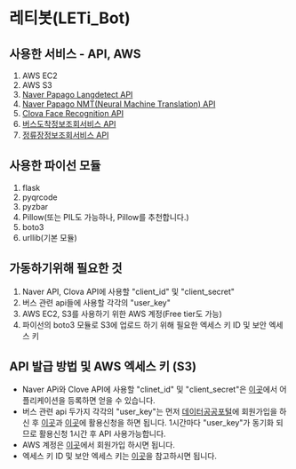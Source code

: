# 레티봇(LETi_Bot)

## 사용한 서비스 - API, AWS
1. AWS EC2
2. AWS S3
3. [Naver Papago Langdetect API](https://developers.naver.com/docs/detectLangs/examples/#python)
4. [Naver Papago NMT(Neural Machine Translation) API](https://developers.naver.com/docs/nmt/reference/)
5. [Clova Face Recognition API](https://developers.naver.com/docs/clova/api/CFR/API_Guide.md#Overview)
6. [버스도착정보조회서비스 API](https://www.data.go.kr/dataset/15000175/openapi.do)
7. [정류장정보조회서비스 API](https://www.data.go.kr/dataset/15000303/openapi.do)

## 사용한 파이선 모듈
1. flask
2. pyqrcode
3. pyzbar
4. Pillow(또는 PIL도 가능하나, Pillow를 추천합니다.)
5. boto3
6. urllib(기본 모듈)

## 가동하기위해 필요한 것
1. Naver API, Clova API에 사용할 "client_id" 및 "client_secret"
2. 버스 관련 api들에 사용할 각각의 "user_key"
3. AWS EC2, S3를 사용하기 위한 AWS 계정(Free tier도 가능)
4. 파이선의 boto3 모듈로 S3에 업로드 하기 위해 필요한 엑세스 키 ID 및 보안 엑세스 키

## API 발급 방법 및 AWS 엑세스 키 (S3)
- Naver APi와 Clove API에 사용할 "clinet_id" 및 "client_secret"은 [이곳](https://developers.naver.com)에서 어플리케이션을 등록하면 얻을 수 있습니다.
- 버스 관련 api 두가지 각각의 "user_key"는 먼저 [데이터공공포털](https://data.go.kr)에 회원가입을 하신 후 [이곳](https://www.data.go.kr/dataset/15000759/openapi.do)과 [이곳](https://www.data.go.kr/dataset/15000175/openapi.do)에 활용신청을 하면 됩니다. 1시간마다 "user_key"가 동기화 되므로 활용신청 1시간 후 API 사용가능합니다.
- AWS 계정은 [이곳](https://aws.amazon.com/ko/)에서 회원가입 하시면 됩니다.
- 엑세스 키 ID 및 보안 엑세스 키는 [이곳](https://keichee.tistory.com/298)을 참고하시면 됩니다.
